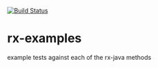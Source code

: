 [![Build Status](https://travis-ci.org/SpencerArtisan/rx-examples.svg?branch=master)](https://travis-ci.org/SpencerArtisan/rx-examples)

rx-examples
===========

example tests against each of the rx-java methods
